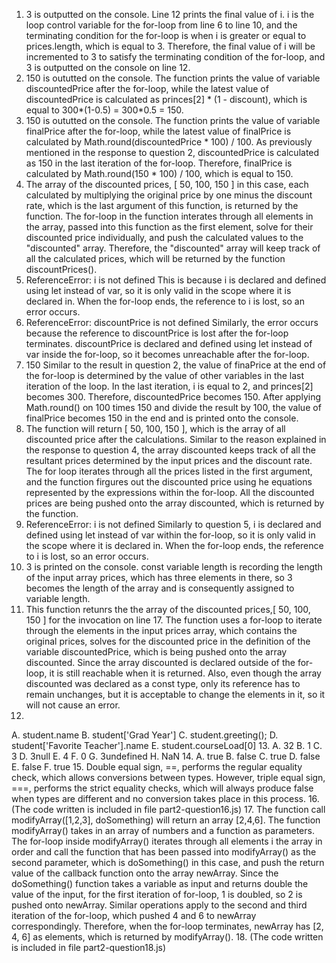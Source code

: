 1. 3 is outputted on the console.
   Line 12 prints the final value of i. i is the loop control variable for the for-loop from line 6 to line 10, and the terminating condition for the for-loop is when i is greater or equal to prices.length, which is equal to 3. Therefore, the final value of i will be incremented to 3 to satisfy the terminating condition of the for-loop, and 3 is outputted on the console on line 12.
2. 150 is oututted on the console.
   The function prints the value of variable discountedPrice after the for-loop, while the latest value of discountedPrice is calculated as princes[2] * (1 - discount), which is equal to 300*(1-0.5) = 300*0.5 = 150.
3. 150 is oututted on the console.
   The function prints the value of variable finalPrice after the for-loop, while the latest value of finalPrice is calculated by Math.round(discountedPrice * 100) / 100. As previously mentioned in the response to question 2, discountedPrice is calculated as 150 in the last iteration of the for-loop. Therefore, finalPrice is calculated by Math.round(150 * 100) / 100, which is equal to 150.
4. The array of the discounted prices, [ 50, 100, 150 ] in this case, each calculated by multiplying the original price by one minus the discount rate, which is the last argument of this function, is returned by the function.
   The for-loop in the function interates through all elements in the array, passed into this function as the first element, solve for their discounted price individually, and push the calculated values to the "discounted" array. Therefore, the "discounted" array will keep track of all the calculated prices, which will be returned by the function discountPrices().
5. ReferenceError: i is not defined
   This is because i is declared and defined using let instead of var, so it is only valid in the scope where it is declared in. When the for-loop ends, the reference to i is lost, so an error occurs.
6. ReferenceError: discountPrice is not defined
   Similarly, the error occurs because the reference to discountPrice is lost after the for-loop terminates. discountPrice is declared and defined using let instead of var inside the for-loop, so it becomes unreachable after the for-loop.
7. 150
   Similar to the result in question 2, the value of finaPrice at the end of the for-loop is determined by the value of other variables in the last iteration of the loop. In the last iteration, i is equal to 2, and princes[2] becomes 300. Therefore, discountedPrice becomes 150. After applying Math.round() on 100 times 150 and divide the result by 100, the value of finalPrice becomes 150 in the end and is printed onto the console.
8. The function will return [ 50, 100, 150 ], which is the array of all discounted price after the calculations.
   Similar to the reason explained in the response to question 4, the array discounted keeps track of all the resultant prices determined by the input prices and the discount rate. The for loop iterates through all the prices listed in the first argument, and the function firgures out the discounted price using he equations represented by the expressions within the for-loop. All the discounted prices are being pushed onto the array discounted, which is returned by the function.
9. ReferenceError: i is not defined
    Similarly to question 5, i is declared and defined using let instead of var within the for-loop, so it is only valid in the scope where it is declared in. When the for-loop ends, the reference to i is lost, so an error occurs.
10. 3 is printed on the console.
    const variable length is recording the length of the input array prices, which has three elements in there, so 3 becomes the length of the array and is  consequently assigned to variable length.
11. This function retunrs the the array of the discounted prices,[ 50, 100, 150 ] for the invocation on line 17. 
    The function uses a for-loop to iterate through the elements in the input prices array, which contains the original prices, solves for the discounted price in the definition of the variable discountedPrice, which is being pushed onto the array discounted. Since the array discounted is declared outside of the for-loop, it is still reachable when it is returned. Also, even though the array discounted was declared as a const type, only its reference has to remain unchanges, but it is acceptable to change the elements in it, so it will not cause an error.
12. 
   A. student.name
   B. student['Grad Year']
   C. student.greeting();
   D. student['Favorite Teacher'].name
   E. student.courseLoad[0]
13. 
   A. 32
   B. 1
   C. 3
   D. 3null
   E. 4
   F. 0
   G. 3undefined
   H. NaN
14. 
   A. true
   B. false
   C. true
   D. false
   E. false
   F. true
15. Double equal sign, ==, performs the regular equality check, which allows conversions between types. However, triple equal sign, ===, performs the strict equality checks, which will always produce false when types are different and no conversion takes place in this process.
16. (The code written is included in file part2-question16.js)
17. The function call modifyArray([1,2,3], doSomething) will return an array [2,4,6]. The function modifyArray() takes in an array of numbers and a function as parameters. The for-loop inside modifyArray() iterates through all elements i the array in order and call the function that has been passed into modifyArray() as the second parameter, which is doSomething() in this case, and push the return value of the callback function onto the array newArray. Since the doSomething() function takes a variable as input and returns double the value of the input, for the first iteration of for-loop, 1 is doubled, so 2 is pushed onto newArray. Similar operations apply to the second and third iteration of the for-loop, which pushed 4 and 6 to newArray correspondingly. Therefore, when the for-loop terminates, newArray has [2, 4, 6] as elements, which is returned by modifyArray().
18. (The code written is included in file part2-question18.js)